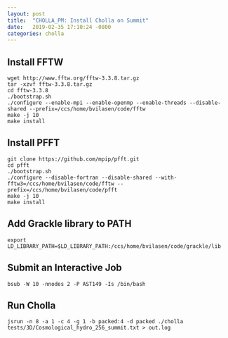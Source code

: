 ```yaml
---
layout: post
title:  "CHOLLA_PM: Install Cholla on Summit"
date:   2019-02-35 17:10:24 -0800
categories: cholla
---
```



## Install FFTW
```
wget http://www.fftw.org/fftw-3.3.8.tar.gz
tar -xzvf fftw-3.3.8.tar.gz
cd fftw-3.3.8
./bootstrap.sh
./configure --enable-mpi --enable-openmp --enable-threads --disable-shared --prefix=/ccs/home/bvilasen/code/fftw
make -j 10
make install
```

## Install PFFT

```
git clone https://github.com/mpip/pfft.git
cd pfft
./bootstrap.sh
./configure --disable-fortran --disable-shared --with-fftw3=/ccs/home/bvilasen/code/fftw --prefix=/ccs/home/bvilasen/code/pfft
make -j 10
make install
```

## Add Grackle library to PATH
```
export LD_LIBRARY_PATH=$LD_LIBRARY_PATH:/ccs/home/bvilasen/code/grackle/lib
```

## Submit an Interactive Job
```
bsub -W 10 -nnodes 2 -P AST149 -Is /bin/bash
```

## Run Cholla
```
jsrun -n 8 -a 1 -c 4 -g 1 -b packed:4 -d packed ./cholla tests/3D/Cosmological_hydro_256_summit.txt > out.log
```
